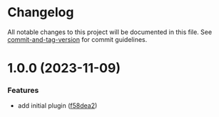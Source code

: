 # Changelog

All notable changes to this project will be documented in this file. See [commit-and-tag-version](https://github.com/absolute-version/commit-and-tag-version) for commit guidelines.

# 1.0.0 (2023-11-09)


### Features

* add initial plugin ([f58dea2](https://github.com/dmnsgn/typedoc-material-theme/commit/f58dea26e785d7b19971539d78b8d19f7f336281))
